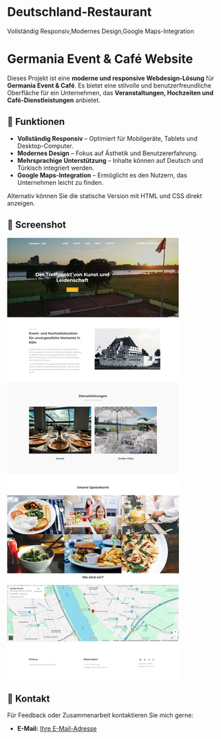 # Deutschland-Restaurant
Vollständig Responsiv,Modernes Design,Google Maps-Integration
# Germania Event & Café Website

Dieses Projekt ist eine **moderne und responsive Webdesign-Lösung** für **Germania Event & Café**. Es bietet eine stilvolle und benutzerfreundliche Oberfläche für ein Unternehmen, das **Veranstaltungen, Hochzeiten und Café-Dienstleistungen** anbietet.

## 📌 Funktionen

- **Vollständig Responsiv** – Optimiert für Mobilgeräte, Tablets und Desktop-Computer.
- **Modernes Design** – Fokus auf Ästhetik und Benutzererfahrung.
- **Mehrsprachige Unterstützung** – Inhalte können auf Deutsch und Türkisch integriert werden.
- **Google Maps-Integration** – Ermöglicht es den Nutzern, das Unternehmen leicht zu finden.



Alternativ können Sie die statische Version mit HTML und CSS direkt anzeigen.

## 📸 Screenshot

![Screenshot](screen.jpeg)

## 💎 Kontakt

Für Feedback oder Zusammenarbeit kontaktieren Sie mich gerne:

- **E-Mail:** [Ihre E-Mail-Adresse](mailto:kolnremzi@gmail.com)
